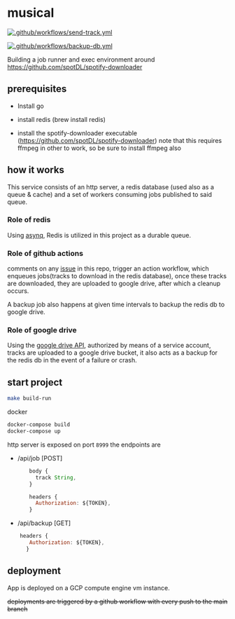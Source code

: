 # musical

[![.github/workflows/send-track.yml](https://github.com/aesrael/musical/actions/workflows/send-track.yml/badge.svg)](https://github.com/aesrael/musical/actions/workflows/send-track.yml)

[![.github/workflows/backup-db.yml](https://github.com/aesrael/musical/actions/workflows/backup-db.yml/badge.svg)](https://github.com/aesrael/musical/actions/workflows/backup-db.yml)

Building a job runner and exec environment around https://github.com/spotDL/spotify-downloader

## prerequisites
* Install go
* install redis (brew install redis)

* install the spotify-downloader executable (https://github.com/spotDL/spotify-downloader)
note that this requires ffmpeg in other to work, so be sure to install ffmpeg also

## how it works
This service consists of an http server, a redis database (used also as a queue & cache) and a set of workers consuming jobs published to said queue.

### Role of redis
Using [asynq](https://github.com/koddr/tutorial-go-asynq), Redis is utilized in this project as a durable queue.


### Role of github actions
comments on any [issue](https://github.com/aesrael/musical/issues) in this repo, trigger an action workflow, which enqueues jobs(tracks to download in the redis database), once these tracks are downloaded, they are uploaded to google drive, after which a cleanup occurs.

A backup job also happens at given time intervals to backup the redis db to google drive.


### Role of google drive
Using the [google drive API](https://developers.google.com/drive/api/v3/reference), authorized by means of a service account, tracks are uploaded to a google drive bucket, it also acts as a backup for the redis db in the event of a failure or crash.


## start project
```bash
make build-run
```

docker
```bash
docker-compose build
docker-compose up
```

http server is exposed on port `8999`
the endpoints are

* /api/job [POST]
```js
       body {
         track String,
       }

       headers {
         Authorization: ${TOKEN},
       }
```

* /api/backup [GET]

```js
    headers {
       Authorization: ${TOKEN},
      }
```

## deployment
App is deployed on a GCP compute engine vm instance.

~~deployments are triggered by a github workflow with every push to the main branch~~
